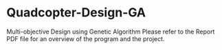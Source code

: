 # Quadcopter-Design-GA
Multi-objective Design using Genetic Algorithm
Please refer to the Report PDF file for an overview of the program and the project.
